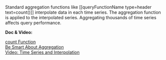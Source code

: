 Standard aggregation functions like [[queryFunctionName type=header text=count()]] interpolate data in each time series. The aggregation function is applied to the interpolated series. Aggregating thousands of time series affects query performance.

**Doc & Video:**

[count Function](https://docs.wavefront.com/ts_count.html)<br>
[Be Smart About Aggregation](https://docs.wavefront.com/query_language_performance.html#be-smart-about-aggregation)<br>
[Video: Time Series and Interpolation](https://youtu.be/9LnDszVrJs4)